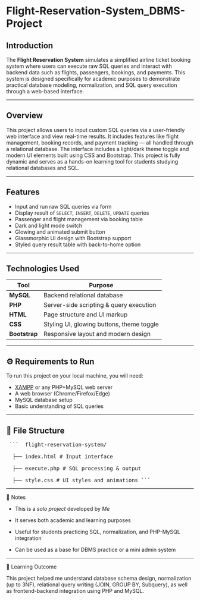 # Flight-Reservation-System_DBMS-Project
##  Introduction

The **Flight Reservation System** simulates a simplified airline ticket booking system where users can execute raw SQL queries and interact with backend data such as flights, passengers, bookings, and payments. This system is designed specifically for academic purposes to demonstrate practical database modeling, normalization, and SQL query execution through a web-based interface.

---

##  Overview

This project allows users to input custom SQL queries via a user-friendly web interface and view real-time results. It includes features like flight management, booking records, and payment tracking — all handled through a relational database. The interface includes a light/dark theme toggle and modern UI elements built using CSS and Bootstrap. This project is fully dynamic and serves as a hands-on learning tool for students studying relational databases and SQL.

---

##  Features

- Input and run raw SQL queries via form
- Display result of `SELECT`, `INSERT`, `DELETE`, `UPDATE` queries
- Passenger and flight management via booking table
- Dark and light mode switch
- Glowing and animated submit button
- Glassmorphic UI design with Bootstrap support
- Styled query result table with back-to-home option

---

##  Technologies Used

| Tool         | Purpose                                 |
|--------------|------------------------------------------|
| **MySQL**    | Backend relational database              |
| **PHP**      | Server-side scripting & query execution  |
| **HTML**     | Page structure and UI markup             |
| **CSS**      | Styling UI, glowing buttons, theme toggle|
| **Bootstrap**| Responsive layout and modern design      |

---

## ⚙️ Requirements to Run

To run this project on your local machine, you will need:

- [XAMPP](https://www.apachefriends.org/index.html) or any PHP+MySQL web server
- A web browser (Chrome/Firefox/Edge)
- MySQL database setup
- Basic understanding of SQL queries

---

## 📁 File Structure
<pre> ```  flight-reservation-system/ 
  
  ├── index.html # Input interface
  
  ├── execute.php # SQL processing & output
  
  ├── style.css # UI styles and animations ``` </pre>

---

📝 Notes

- This is a *solo project* developed by *Me*

- It serves both academic and learning purposes

- Useful for students practicing SQL, normalization, and PHP-MySQL integration

- Can be used as a base for DBMS practice or a mini admin system


---

🧠 Learning Outcome

This project helped me understand database schema design, normalization (up to 3NF), relational query writing (JOIN, GROUP BY, Subquery), as well as frontend-backend integration using PHP and MySQL.




